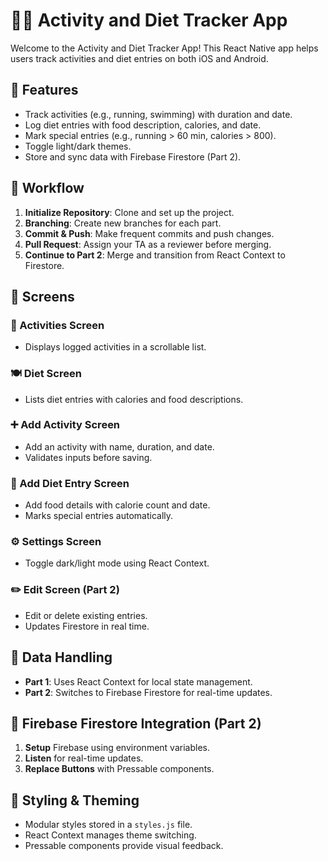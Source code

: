 # 🏃‍♂️ Activity and Diet Tracker App

Welcome to the Activity and Diet Tracker App! This React Native app helps users track activities and diet entries on both iOS and Android.

## 📌 Features
- Track activities (e.g., running, swimming) with duration and date.
- Log diet entries with food description, calories, and date.
- Mark special entries (e.g., running > 60 min, calories > 800).
- Toggle light/dark themes.
- Store and sync data with Firebase Firestore (Part 2).

## 🔄 Workflow
1. **Initialize Repository**: Clone and set up the project.
2. **Branching**: Create new branches for each part.
3. **Commit & Push**: Make frequent commits and push changes.
4. **Pull Request**: Assign your TA as a reviewer before merging.
5. **Continue to Part 2**: Merge and transition from React Context to Firestore.

## 📱 Screens
### 🏅 Activities Screen
- Displays logged activities in a scrollable list.
### 🍽️ Diet Screen
- Lists diet entries with calories and food descriptions.
### ➕ Add Activity Screen
- Add an activity with name, duration, and date.
- Validates inputs before saving.
### 🥗 Add Diet Entry Screen
- Add food details with calorie count and date.
- Marks special entries automatically.
### ⚙️ Settings Screen
- Toggle dark/light mode using React Context.
### ✏️ Edit Screen (Part 2)
- Edit or delete existing entries.
- Updates Firestore in real time.

## 🔧 Data Handling
- **Part 1**: Uses React Context for local state management.
- **Part 2**: Switches to Firebase Firestore for real-time updates.

## 🚀 Firebase Firestore Integration (Part 2)
1. **Setup** Firebase using environment variables.
2. **Listen** for real-time updates.
3. **Replace Buttons** with Pressable components.

## 🎨 Styling & Theming
- Modular styles stored in a `styles.js` file.
- React Context manages theme switching.
- Pressable components provide visual feedback.


